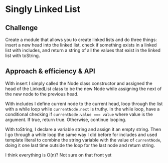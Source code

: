 # Singly Linked List

## Challenge

Create a module that allows you to create linked lists and do three things: insert a new head into the linked list, check if something exists in a linked list with includes, and return a string of all the values that exist in the linked list with toString.

## Approach & efficiency & API

With insert I simply called the Node class constructor and assigned the head of the LinkedList class to be the new Node while assigning the next of the new node to the previous head.

With includes I define current node to the current head, loop through the list with a while loop while `currentNode.next` is truthy. In the while loop, have a conditional checking if `currentNode.value === value` where value is the argument. If true, return true. Otherwise, continue looping.

With toString, I declare a variable string and assign it an empty string. Then I go through a while loop the same way I did before for includes and used template literal to combine the string variable with the value of `currentNode`, doing it one last time outside the loop for the last node and return string. 

I think everything is O(n)? Not sure on that front yet